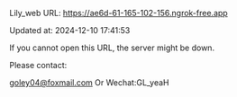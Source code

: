Lily_web URL: https://ae6d-61-165-102-156.ngrok-free.app

Updated at: 2024-12-10 17:41:53

If you cannot open this URL, the server might be down.

Please contact: 

goley04@foxmail.com Or Wechat:GL_yeaH